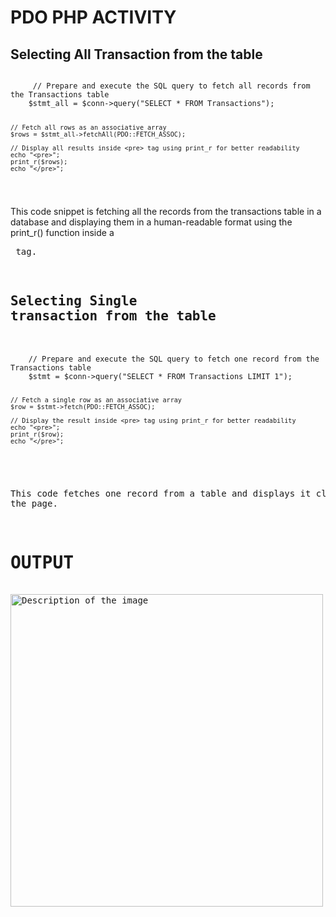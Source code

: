 # PDO PHP ACTIVITY

## Selecting All Transaction from the table


  <code>
     // Prepare and execute the SQL query to fetch all records from the Transactions table
    $stmt_all = $conn->query("SELECT * FROM Transactions");

    // Fetch all rows as an associative array
    $rows = $stmt_all->fetchAll(PDO::FETCH_ASSOC);

    // Display all results inside <pre> tag using print_r for better readability
    echo "<pre>";
    print_r($rows);
    echo "</pre>";
  </code>


This code snippet is fetching all the records from the transactions table in a database and displaying them in a human-readable format using the print_r() function inside a <pre> tag.

## Selecting Single transaction from the table


  <code>
    // Prepare and execute the SQL query to fetch one record from the Transactions table
    $stmt = $conn->query("SELECT * FROM Transactions LIMIT 1");

    // Fetch a single row as an associative array
    $row = $stmt->fetch(PDO::FETCH_ASSOC);

    // Display the result inside <pre> tag using print_r for better readability
    echo "<pre>";
    print_r($row);
    echo "</pre>";
  </code>


This code fetches one record from a table and displays it clearly on the page.

# OUTPUT

<img src="https://github.com/user-attachments/assets/4a488c11-a159-41c6-ac87-cfecde20d59e" alt="Description of the image" width="500" />
